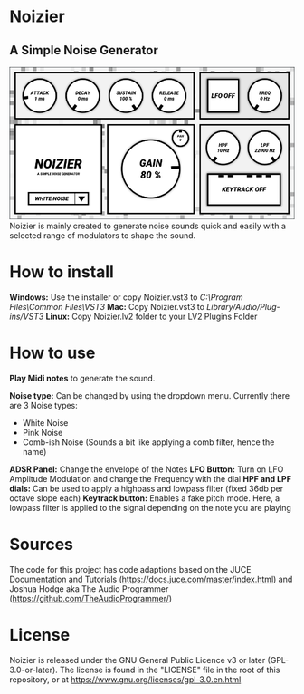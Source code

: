 
# Noizier
## A Simple Noise Generator

![Noizier Screenshot](https://github.com/MichaelHurst97/Noizier/blob/main/Assets/Noizier_Screenshot.PNG "Noizier Screenshot")
Noizier is mainly created to generate noise sounds quick and easily with a selected range of modulators to shape the sound.


How to install
======
**Windows:** Use the installer or copy Noizier.vst3 to *C:\Program Files\Common Files\VST3*
**Mac:** Copy Noizier.vst3 to *Library/Audio/Plug-ins/VST3*
**Linux:** Copy Noizier.lv2 folder to your LV2 Plugins Folder


How to use
======
**Play Midi notes** to generate the sound.

**Noise type:** Can be changed by using the dropdown menu.
Currently there are 3 Noise types:
+ White Noise
+ Pink Noise
+ Comb-ish Noise (Sounds a bit like applying a comb filter, hence the name)

**ADSR Panel:** Change the envelope of the Notes
**LFO Button:** Turn on LFO Amplitude Modulation and change the Frequency with the dial
**HPF and LPF dials:** Can be used to apply a highpass and lowpass filter (fixed 36db per octave slope each)
**Keytrack button:** Enables a fake pitch mode. Here, a lowpass filter is applied to the signal depending on the note you are playing


Sources
======
The code for this project has code adaptions based on the JUCE Documentation and Tutorials (https://docs.juce.com/master/index.html) and Joshua Hodge aka The Audio Programmer (https://github.com/TheAudioProgrammer/)



License
======
Noizier is released under the GNU General Public Licence v3 or later (GPL-3.0-or-later). 
The license is found in the "LICENSE" file in the root of this repository, or at
https://www.gnu.org/licenses/gpl-3.0.en.html
